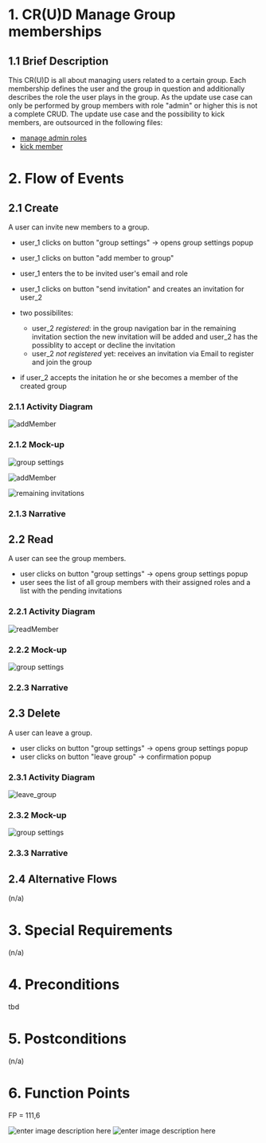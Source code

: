 ﻿# 1. CR(U)D Manage Group memberships

## 1.1 Brief Description
This CR(U)D is all about managing users related to a certain group. Each membership defines the user and the group in question and additionally describes the role the user plays in the group. As the update use case can only be performed by group members with role "admin" or higher this is not a complete CRUD. The update use case and the possibility to kick members, are outsourced in the following files:
- [manage admin roles](https://github.com/placetobeer/ptb-documentation/blob/master/use-cases/manage_group_memberships/manageAdminRole.md)
- [kick member](https://github.com/placetobeer/ptb-documentation/blob/master/use-cases/manage_group_memberships/KickMember.md)

# 2. Flow of Events

## 2.1 Create
A user can invite new members to a group. 
- user_1 clicks on button "group settings" -> opens group settings popup 
- user_1 clicks on button "add member to group"
- user_1 enters the to be invited user's email and role
- user_1 clicks on button "send invitation" and creates an invitation for user_2
- two possibilites:
	- user_2 *registered*: in the group navigation bar in the remaining invitation section the new invitation will be added and user_2 has the possiblity to accept or decline the invitation
	- user_2 *not registered* yet: receives an invitation via Email to register and join the group

- if user_2 accepts the initation he or she becomes a member of the created group

### 2.1.1 Activity Diagram
![addMember](https://raw.githubusercontent.com/placetobeer/ptb-documentation/master/use-cases/manage_group_memberships/activityDiagrams/add_member.png)
### 2.1.2 Mock-up
![group settings](https://raw.githubusercontent.com/placetobeer/ptb-documentation/master/use-cases/ui-mockups/groupSettings_complete.png)

![addMember](https://raw.githubusercontent.com/placetobeer/ptb-documentation/master/use-cases/ui-mockups/addMember.png)

![remaining invitations](https://raw.githubusercontent.com/placetobeer/ptb-documentation/master/use-cases/ui-mockups/remainingInvitations.png)

### 2.1.3 Narrative

## 2.2 Read
A user can see the group members.
- user clicks on button "group settings" -> opens group settings popup 
- user sees the list of all group members with their assigned roles and a list with the pending invitations
### 2.2.1 Activity Diagram
![readMember](https://raw.githubusercontent.com/placetobeer/ptb-documentation/master/use-cases/manage_group_memberships/activityDiagrams/read_member.png)

### 2.2.2 Mock-up

![group settings](https://raw.githubusercontent.com/placetobeer/ptb-documentation/master/use-cases/ui-mockups/groupSettings_complete.png)

### 2.2.3 Narrative

## 2.3 Delete
A user can leave a group.
-   user clicks on button "group settings"  -> opens group settings popup 
- user clicks on button "leave group" -> confirmation popup 

### 2.3.1 Activity Diagram
![leave_group](https://raw.githubusercontent.com/placetobeer/ptb-documentation/master/use-cases/manage_group_memberships/activityDiagrams/leave_group.png)

### 2.3.2 Mock-up
![group settings](https://raw.githubusercontent.com/placetobeer/ptb-documentation/master/use-cases/ui-mockups/groupSettings_complete.png)

### 2.3.3 Narrative

## 2.4 Alternative Flows
(n/a)

# 3. Special Requirements
(n/a)

# 4. Preconditions
tbd

# 5. Postconditions
(n/a)
 
# 6. Function Points
FP = 111,6

![enter image description here](https://raw.githubusercontent.com/placetobeer/ptb-documentation/master/function-points/manage-group-memberships-fp.png)
![enter image description here](https://raw.githubusercontent.com/placetobeer/ptb-documentation/master/function-points/fp-table2.png)




